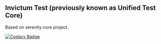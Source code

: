 Invictum Test (previously known as Unified Test Core)
--------

Based on serenity core project.

[![Codacy Badge](https://api.codacy.com/project/badge/Grade/753cdb0b87e34947b7bb6295ad861e21)](https://www.codacy.com/app/zim182/unified-test-core?utm_source=github.com&amp;utm_medium=referral&amp;utm_content=Invictum/unified-test-core&amp;utm_campaign=Badge_Grade)

